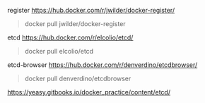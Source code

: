 register https://hub.docker.com/r/jwilder/docker-register/ 
>docker pull jwilder/docker-register

etcd  https://hub.docker.com/r/elcolio/etcd/
>docker pull elcolio/etcd

etcd-browser https://hub.docker.com/r/denverdino/etcdbrowser/
> docker pull denverdino/etcdbrowser

https://yeasy.gitbooks.io/docker_practice/content/etcd/